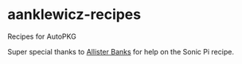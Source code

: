 # aanklewicz-recipes
Recipes for AutoPKG

Super special thanks to <a href="https://github.com/arubdesu">Allister Banks</a> for help on the Sonic Pi recipe. 
